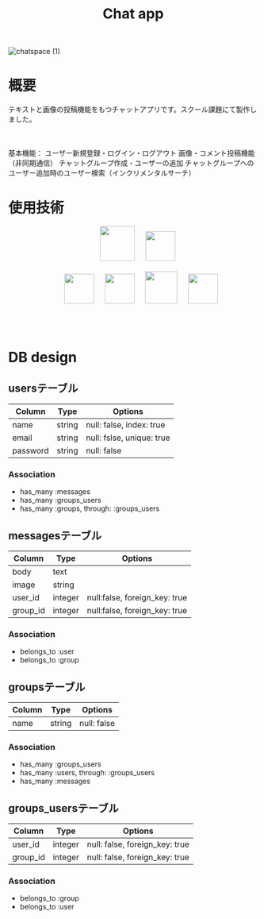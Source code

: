 <h1 align="center">Chat app</h1>
<br>

![chatspace (1)](https://user-images.githubusercontent.com/57956439/79837700-da86a880-83ec-11ea-9c8d-6803603a1cd7.gif)


# 概要
テキストと画像の投稿機能をもつチャットアプリです。スクール課題にて製作しました。
</br>
</br>
</br>

基本機能：
ユーザー新規登録・ログイン・ログアウト
画像・コメント投稿機能（非同期通信）
チャットグループ作成・ユーザーの追加
チャットグループへのユーザー追加時のユーザー検索（インクリメンタルサーチ）
</br>

# 使用技術
<p align="center">
<a>　</a>
<img src="https://user-images.githubusercontent.com/39142850/71774533-1ddf1780-2fb4-11ea-8560-753bed352838.png" width="70px;" />
<a>　</a>
<img src="https://user-images.githubusercontent.com/39142850/71774548-731b2900-2fb4-11ea-99ba-565546c5acb4.png" height="60px;" /><br><br>
<a>　</a><a>　</a>
<a><img src="https://user-images.githubusercontent.com/39142850/71774618-b32edb80-2fb5-11ea-9050-d5929a49e9a5.png" height="60px;" />
<a>　</a>
<a><img src="https://user-images.githubusercontent.com/39142850/71774644-115bbe80-2fb6-11ea-822c-568eabde5228.png" height="60px" />
<a>　</a>
<img src="https://user-images.githubusercontent.com/39142850/71774768-d064a980-2fb7-11ea-88ad-4562c59470ae.png" height="65px;" />
<a>　</a>
<a><img src="https://user-images.githubusercontent.com/39142850/71774786-37825e00-2fb8-11ea-8b90-bd652a58f1ad.png" height="60px;" />
</p><br>

</br>

# DB design

## usersテーブル
|Column|Type|Options|
|------|----|-------|
|name|string|null: false, index: true|
|email|string|null: fslse, unique: true|
|password|string|null: false|
### Association
- has_many :messages
- has_many :groups_users
- has_many :groups, through:  :groups_users

## messagesテーブル
|Column|Type|Options|
|------|----|-------|
|body|text||
|image|string||
|user_id|integer|null:false, foreign_key: true|
|group_id|integer|null:false, foreign_key: true|
### Association
- belongs_to :user
- belongs_to :group

## groupsテーブル
|Column|Type|Options|
|------|----|-------|
|name|string|null: false|
### Association
- has_many :groups_users
- has_many :users, through:  :groups_users
- has_many :messages

## groups_usersテーブル

|Column|Type|Options|
|------|----|-------|
|user_id|integer|null: false, foreign_key: true|
|group_id|integer|null: false, foreign_key: true|

### Association
- belongs_to :group
- belongs_to :user